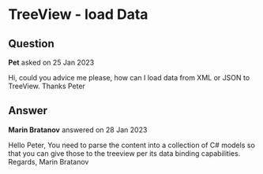 # TreeView - load Data

## Question

**Pet** asked on 25 Jan 2023

Hi, could you advice me please, how can I load data from XML or JSON to TreeView. Thanks Peter

## Answer

**Marin Bratanov** answered on 28 Jan 2023

Hello Peter, You need to parse the content into a collection of C# models so that you can give those to the treeview per its data binding capabilities. Regards, Marin Bratanov

